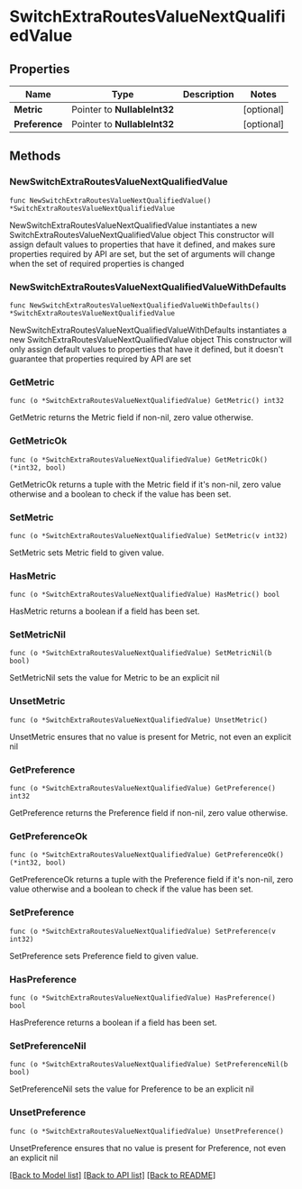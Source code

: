 # SwitchExtraRoutesValueNextQualifiedValue

## Properties

Name | Type | Description | Notes
------------ | ------------- | ------------- | -------------
**Metric** | Pointer to **NullableInt32** |  | [optional] 
**Preference** | Pointer to **NullableInt32** |  | [optional] 

## Methods

### NewSwitchExtraRoutesValueNextQualifiedValue

`func NewSwitchExtraRoutesValueNextQualifiedValue() *SwitchExtraRoutesValueNextQualifiedValue`

NewSwitchExtraRoutesValueNextQualifiedValue instantiates a new SwitchExtraRoutesValueNextQualifiedValue object
This constructor will assign default values to properties that have it defined,
and makes sure properties required by API are set, but the set of arguments
will change when the set of required properties is changed

### NewSwitchExtraRoutesValueNextQualifiedValueWithDefaults

`func NewSwitchExtraRoutesValueNextQualifiedValueWithDefaults() *SwitchExtraRoutesValueNextQualifiedValue`

NewSwitchExtraRoutesValueNextQualifiedValueWithDefaults instantiates a new SwitchExtraRoutesValueNextQualifiedValue object
This constructor will only assign default values to properties that have it defined,
but it doesn't guarantee that properties required by API are set

### GetMetric

`func (o *SwitchExtraRoutesValueNextQualifiedValue) GetMetric() int32`

GetMetric returns the Metric field if non-nil, zero value otherwise.

### GetMetricOk

`func (o *SwitchExtraRoutesValueNextQualifiedValue) GetMetricOk() (*int32, bool)`

GetMetricOk returns a tuple with the Metric field if it's non-nil, zero value otherwise
and a boolean to check if the value has been set.

### SetMetric

`func (o *SwitchExtraRoutesValueNextQualifiedValue) SetMetric(v int32)`

SetMetric sets Metric field to given value.

### HasMetric

`func (o *SwitchExtraRoutesValueNextQualifiedValue) HasMetric() bool`

HasMetric returns a boolean if a field has been set.

### SetMetricNil

`func (o *SwitchExtraRoutesValueNextQualifiedValue) SetMetricNil(b bool)`

 SetMetricNil sets the value for Metric to be an explicit nil

### UnsetMetric
`func (o *SwitchExtraRoutesValueNextQualifiedValue) UnsetMetric()`

UnsetMetric ensures that no value is present for Metric, not even an explicit nil
### GetPreference

`func (o *SwitchExtraRoutesValueNextQualifiedValue) GetPreference() int32`

GetPreference returns the Preference field if non-nil, zero value otherwise.

### GetPreferenceOk

`func (o *SwitchExtraRoutesValueNextQualifiedValue) GetPreferenceOk() (*int32, bool)`

GetPreferenceOk returns a tuple with the Preference field if it's non-nil, zero value otherwise
and a boolean to check if the value has been set.

### SetPreference

`func (o *SwitchExtraRoutesValueNextQualifiedValue) SetPreference(v int32)`

SetPreference sets Preference field to given value.

### HasPreference

`func (o *SwitchExtraRoutesValueNextQualifiedValue) HasPreference() bool`

HasPreference returns a boolean if a field has been set.

### SetPreferenceNil

`func (o *SwitchExtraRoutesValueNextQualifiedValue) SetPreferenceNil(b bool)`

 SetPreferenceNil sets the value for Preference to be an explicit nil

### UnsetPreference
`func (o *SwitchExtraRoutesValueNextQualifiedValue) UnsetPreference()`

UnsetPreference ensures that no value is present for Preference, not even an explicit nil

[[Back to Model list]](../README.md#documentation-for-models) [[Back to API list]](../README.md#documentation-for-api-endpoints) [[Back to README]](../README.md)


